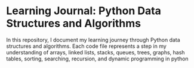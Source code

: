 # Learning Journal: Python Data Structures and Algorithms
In this repository, I document my learning journey through Python data structures and algorithms. 
Each code file represents a step in my understanding of arrays, linked lists, stacks, queues, trees, graphs, hash tables, sorting, searching, recursion, and dynamic programming in python 
